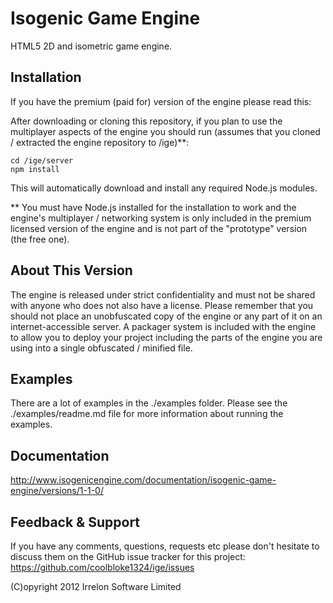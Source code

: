 # Isogenic Game Engine
HTML5 2D and isometric game engine.

## Installation
If you have the premium (paid for) version of the engine please read this:

After downloading or cloning this repository, if you plan to use the multiplayer aspects of the engine you should run
(assumes that you cloned / extracted the engine repository to /ige)**:

    cd /ige/server
    npm install

This will automatically download and install any required Node.js modules.

** You must have Node.js installed for the installation to work and the engine's multiplayer / networking system is only
included in the premium licensed version of the engine and is not part of the "prototype" version (the free one).

## About This Version
The engine is released under strict confidentiality and must not be shared with anyone who does not also have a
license. Please remember that you should not place an unobfuscated copy of the engine or any part of it on an
internet-accessible server. A packager system is included with the engine to allow you to deploy your project including
the parts of the engine you are using into a single obfuscated / minified file.

## Examples
There are a lot of examples in the ./examples folder. Please see the ./examples/readme.md file for more information
about running the examples.

## Documentation
http://www.isogenicengine.com/documentation/isogenic-game-engine/versions/1-1-0/

## Feedback & Support
If you have any comments, questions, requests etc please don't hesitate to discuss them on the GitHub issue tracker for
this project: https://github.com/coolbloke1324/ige/issues

(C)opyright 2012 Irrelon Software Limited
